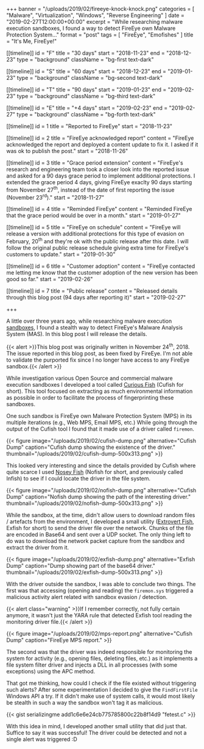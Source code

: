 +++
banner = "/uploads/2019/02/fireeye-knock-knock.png"
categories = [ "Malware", "Virtualization", "Windows", "Reverse Engineering" ]
date = "2019-02-27T12:00:00+00:00"
excerpt = "While researching malware execution sandboxes, I found a way to detect FireEye own Malware Protection System..."
format = "post"
tags = [ "FireEye", "Emofishes" ]
title = "It's Me, FireEye!"

[[timeline]]
id = "F"
title = "30 days"
start = "2018-11-23"
end = "2018-12-23"
type = "background"
className = "bg-first text-dark"

[[timeline]]
id = "S"
title = "60 days"
start = "2018-12-23"
end = "2019-01-23"
type = "background"
className = "bg-second text-dark"

[[timeline]]
id = "T"
title = "90 days"
start = "2019-01-23"
end = "2019-02-23"
type = "background"
className = "bg-third text-dark"

[[timeline]]
id = "E"
title = "+4 days"
start = "2019-02-23"
end = "2019-02-27"
type = "background"
className = "bg-forth text-dark"

[[timeline]]
id = 1
title = "Reported to FireEye"
start = "2018-11-23"

[[timeline]]
id = 2
title = "FireEye acknowledged report"
content = "FireEye acknowledged the report and deployed a content update to fix it. I asked if it was ok to publish the post."
start = "2018-11-26"

[[timeline]]
id = 3
title = "Grace period extension"
content = "FireEye's research and engineering team took a closer look into the reported issue and asked for a 90 days grace period to implement additional protections. I extended the grace period 4 days, giving FireEye exaclty 90 days starting from November 27<sup>th</sup>, instead of the date of first reporting the issue (November 23<sup>rd</sup>)."
start = "2018-11-27"

[[timeline]]
id = 4
title = "Reminded FireEye"
content = "Reminded FireEye that the grace period would be over in a month."
start = "2019-01-27"

[[timeline]]
id = 5
title = "FireEye on schedule"
content = "FireEye will release a version with additional protections for this type of evasion on February, 20<sup>th</sup> and they're ok with the public release after this date. I will follow the original public release schedule giving extra time for FireEye's customers to update."
start = "2019-01-30"

[[timeline]]
id = 6
title = "Customer adoption"
content = "FireEye contacted me letting me know that the customer adoption of the new version has been good so far."
start = "2019-02-26"

[[timeline]]
id = 7
title = "Public release"
content = "Released details through this blog post (94 days after reporting it)"
start = "2019-02-27"

+++

A little over three years ago, while researching malware execution [sandboxes][1], I found a stealth way to detect FireEye's Malware Analysis System (MAS). In this blog post I will release the details.

<!--more-->

{{< alert >}}This blog post was originally written in November 24<sup>th</sup>, 2018. The issue reported in this blog post, as been fixed by FireEye. I'm not able to validate the purported fix since I no longer have access to any FireEye sandbox.{{< /alert >}}

While investigation various Open Source and commercial malware execution sandboxes I developed a tool called [Curious Fish][2] (Cufish for short). This tool focused on extracting as much environmental information as possible in order to facilitate the process of fingerprinting these sandboxes.

One such sandbox is FireEye own Malware Protection System (MPS) in its multiple iterations (e.g., Web MPS, Email MPS, etc.) While going through the output of the Cufish tool I found that it made use of a driver called `firemon`.

{{< figure image="/uploads/2019/02/cufish-dump.png" alternative="Cufish Dump" caption="Cufish dump showing the existence of the driver." thumbnail="/uploads/2019/02/cufish-dump-500x313.png" >}}

This looked very interesting and since the details provided by Cufish where quite scarce I used [Nosey Fish][3] (Nofish for short, and previously called Infish) to see if I could locate the driver in the file system.

{{< figure image="/uploads/2019/02/nofish-dump.png" alternative="Cufish Dump" caption="Nofish dump showing the path of the interesting driver." thumbnail="/uploads/2019/02/nofish-dump-500x313.png" >}}

While the sandbox, at the time, didn't allow users to download random files / artefacts from the environment, I developed a small utility ([Extrovert Fish][1], Exfish for short) to send the driver file over the network. Chunks of the file are encoded in Base64 and  sent over a UDP socket. The only thing left to do was to download the network packet capture from the sandbox and extract the driver from it.

{{< figure image="/uploads/2019/02/exfish-dump.png" alternative="Exfish Dump" caption="Dump showing part of the base64 driver." thumbnail="/uploads/2019/02/exfish-dump-500x313.png" >}}

With the driver outside the sandbox, I was able to conclude two things. The first was that accessing (opening and reading) the `firemon.sys` triggered a malicious activity alert related with sandbox evasion / detection.

{{< alert class="warning" >}}If I remember correctly, not fully certain anymore, it wasn't just the YARA rule that detected Exfish tool reading the monitoring driver file.{{< /alert >}}

{{< figure image="/uploads/2019/02/mps-report.png" alternative="Cufish Dump" caption="FireEye MPS report." >}}

The second was that the driver was indeed responsible for monitoring the system for activity (e.g., opening files, deleting files, etc.) as it implements a file system filter driver and injects a DLL in all processes (with some exceptions) using the APC method.

That got me thinking, how could I check if the file existed without triggering such alerts? After some experimentation I decided to give the `FindFirstFile` Windows API a try. If it didn't make use of system calls, it would most likely be stealth in such a way the sandbox won't tag it as malicious.

{{< gist serializingme add1c6e6e24cb775785800c22b8f14d9 "fetest.c" >}}

With this idea in mind, I developed another small utility that did just that. Suffice to say it was successful! The driver could be detected and not a single alert was triggered :D

[1]: /project/emofishes/ "Emofishes Project"
[2]: /2015/06/12/curious-fish-is-curious/ "Curious Fish Is Curious Post"
[3]: /2015/06/26/emotional-fishes-are-emotional/ "Emotional Fishes Are Emotional Post"
